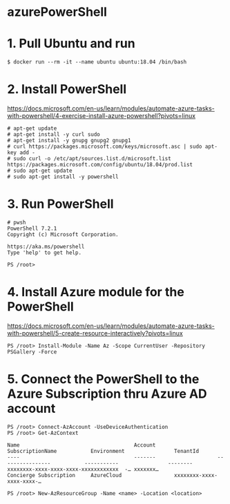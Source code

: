# azurePowerShell


# 1. Pull Ubuntu and run
```
$ docker run --rm -it --name ubuntu ubuntu:18.04 /bin/bash
```

# 2. Install PowerShell
https://docs.microsoft.com/en-us/learn/modules/automate-azure-tasks-with-powershell/4-exercise-install-azure-powershell?pivots=linux
```
# apt-get update
# apt-get install -y curl sudo
# apt-get install -y gnupg gnupg2 gnupg1
# curl https://packages.microsoft.com/keys/microsoft.asc | sudo apt-key add -
# sudo curl -o /etc/apt/sources.list.d/microsoft.list https://packages.microsoft.com/config/ubuntu/18.04/prod.list
# sudo apt-get update
# sudo apt-get install -y powershell
```

# 3. Run PowerShell
```
# pwsh
PowerShell 7.2.1
Copyright (c) Microsoft Corporation.

https://aka.ms/powershell
Type 'help' to get help.

PS /root> 
```

# 4. Install Azure module for the PowerShell
https://docs.microsoft.com/en-us/learn/modules/automate-azure-tasks-with-powershell/5-create-resource-interactively?pivots=linux
```
PS /root> Install-Module -Name Az -Scope CurrentUser -Repository PSGallery -Force
```

# 5. Connect the PowerShell to the Azure Subscription thru Azure AD account
```
PS /root> Connect-AzAccount -UseDeviceAuthentication
PS /root> Get-AzContext                               

Name                                     Account                    SubscriptionName           Environment                TenantId
----                                     -------                    ----------------           -----------                --------
xxxxxxxx-xxxx-xxxx-xxxx-xxxxxxxxxxxx  -… xxxxxxx…                   Concierge Subscription     AzureCloud                 xxxxxxxx-xxxx-xxxx-xxxx-…
```
```
PS /root> New-AzResourceGroup -Name <name> -Location <location>
```
